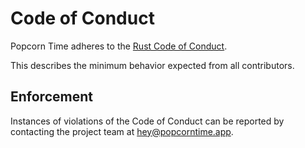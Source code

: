 # Code of Conduct

Popcorn Time adheres to the
[Rust Code of Conduct](https://www.rust-lang.org/policies/code-of-conduct).

This describes the minimum behavior expected from all contributors.

## Enforcement

Instances of violations of the Code of Conduct can be reported by contacting the project team at [hey@popcorntime.app](mailto:hey@popcorntime.app).
